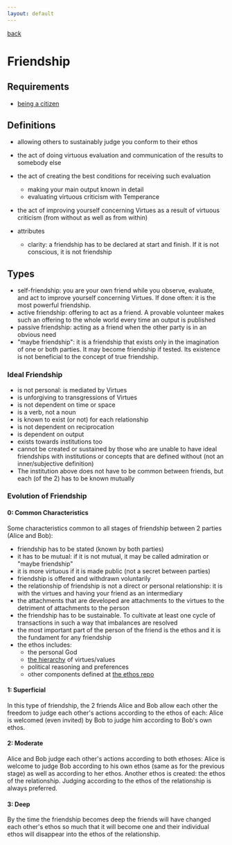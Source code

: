 ```yaml
---
layout: default
---
```

[back](./)

# Friendship

## Requirements

- [being a citizen](citizen.html)

## Definitions

- allowing others to sustainably judge you conform to their ethos

- the act of doing virtuous evaluation and communication of the results to somebody else
- the act of creating the best conditions for receiving such evaluation
    - making your main output known in detail
    - evaluating virtuous criticism with Temperance
- the act of improving yourself concerning Virtues as a result of virtuous criticism (from without as well as from within)
- attributes
    - clarity: a friendship has to be declared at start and finish. If it is not conscious, it is not friendship

## Types

- self-friendship: you are your own friend while you observe, evaluate, and act to improve yourself concerning Virtues. If done often: it is the most powerful friendship.
- active friendship: offering to act as a friend. A provable volunteer makes such an offering to the whole world every time an output is published
- passive friendship: acting as a friend when the other party is in an obvious need
- "maybe friendship": it is a friendship that exists only in the imagination of one or both parties. It may become friendship if tested. Its existence is not beneficial to the concept of true friendship.

### Ideal Friendship

- is not personal: is mediated by Virtues
- is unforgiving to transgressions of Virtues 
- is not dependent on time or space
- is a verb, not a noun
- is known to exist (or not) for each relationship
- is not dependent on reciprocation
- is dependent on output
- exists towards institutions too
- cannot be created or sustained by those who are unable to have ideal friendships with institutions or concepts that are defined without (not an inner/subjective definition)
- The institution above does not have to be common between friends, but each (of the 2) has to be known mutually

### Evolution of Friendship

#### 0: Common Characteristics

Some characteristics common to all stages of friendship between 2 parties (Alice and Bob):
- friendship has to be stated (known by both parties)
- it has to be mutual: if it is not mutual, it may be called admiration or "maybe friendship"
- it is more virtuous if it is made public (not a secret between parties)
- friendship is offered and withdrawn voluntarily
- the relationship of friendship is not a direct or personal relationship: it is with the virtues and having your friend as an intermediary
- the attachments that are developed are attachments to the virtues to the detriment of attachments to the person
- the friendship has to be sustainable. To cultivate at least one cycle of transactions in such a way that imbalances are resolved
- the most important part of the person of the friend is the ethos and it is the fundament for any friendship
- the ethos includes:
    - the personal God
    - [the hierarchy](https://ctzurcanu.github.io/virtues/hierarchies.html) of virtues/values
    - political reasoning and preferences
    - other components defined at [the ethos repo](https://github.com/ctzurcanu/ethos)


#### 1: Superficial

In this type of friendship, the 2 friends Alice and Bob allow each other the freedom to judge each other's actions according to the ethos of each: Alice is welcomed (even invited) by Bob to judge him according to Bob's own ethos.

#### 2: Moderate

Alice and Bob judge each other's actions according to both ethoses: Alice is welcome to judge Bob according to his own ethos (same as for the previous stage) as well as according to her ethos.
Another ethos is created: the ethos of the relationship. Judging according to the ethos of the relationship is always preferred.

#### 3: Deep

By the time the friendship becomes deep the friends will have changed each other's ethos so much that it will become one and their individual ethos will disappear into the ethos of the relationship.
